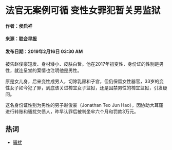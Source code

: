 # 法官无案例可循 变性女罪犯暂关男监狱

#### 作者：侯启祥  
#### 来源：[联合早报](https://www.zaobao.com.sg)  
#### 发布日期：2019年2月16日 03:30 AM

被告赵俊豪短发、身材矮小、皮肤白皙。他在2017年初变性，身份证的性别是男性，就连呈堂的案情也注明他是男性。

原是女儿身，后来变性成男人，切除乳房和子宫，但仍保留女性器官，33岁的变性女子如今犯了罪，到底该关进樟宜女子监狱，还是囚禁男性的樟宜监狱，引发疑问。

这名身份证性别为男性的男子赵俊豪（Jonathan Teo Jun Hao），因协助大耳窿进行转账和骚扰欠债人，昨早认罪后被判坐牢六个月和罚款3万元。

## 热词
- [骚扰](https://www.zaobao.com.sg/keywords/sao-rao)